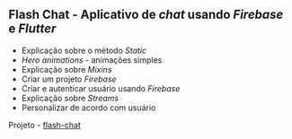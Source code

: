 ## Flash Chat - Aplicativo de *chat* usando *Firebase* e *Flutter*

* Explicação sobre o método *Static*
* *Hero animations* - animações simples
* Explicação sobre *Mixins*
* Criar um projeto *Firebase*
* Criar e autenticar usuário usando *Firebase*
* Explicação sobre *Streams*
* Personalizar de acordo com usuário

Projeto - [flash-chat](../flash-chat-flutter/)